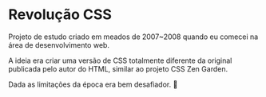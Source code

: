 # Revolução CSS

Projeto de estudo criado em meados de 2007~2008 quando eu comecei na área de desenvolvimento web.

A ideia era criar uma versão de CSS totalmente diferente da original publicada pelo autor do HTML, similar ao projeto CSS Zen Garden.

Dada as limitações da época era bem desafiador. 🥲
